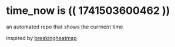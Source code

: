 # time_now is (( 1741503600462 ))

an automated repo that shows the currnent time

inspired by [breakingheatmap](https://github.com/breakingheatmap/breakingheatmap)